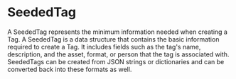 # SeededTag


A SeededTag represents the minimum information needed when creating a Tag. A SeededTag is a data structure that contains the basic information required to create a Tag. It includes fields such as the tag's name, description, and the asset, format, or person that the tag is associated with. SeededTags can be created from JSON strings or dictionaries and can be converted back into these formats as well.

